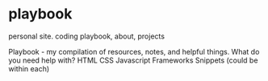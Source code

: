 # playbook
personal site. coding playbook, about, projects

Playbook - my compilation of resources, notes, and helpful things.
What do you need help with?
HTML
CSS
Javascript
Frameworks
Snippets (could be within each)


